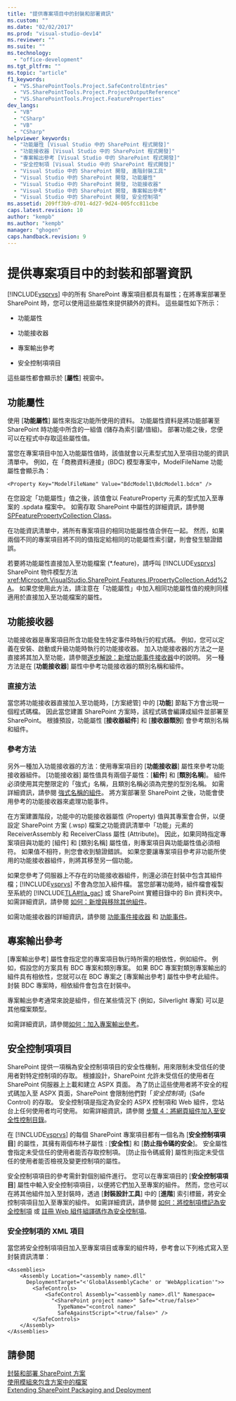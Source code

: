 ```yaml
---
title: "提供專案項目中的封裝和部署資訊"
ms.custom: ""
ms.date: "02/02/2017"
ms.prod: "visual-studio-dev14"
ms.reviewer: ""
ms.suite: ""
ms.technology: 
  - "office-development"
ms.tgt_pltfrm: ""
ms.topic: "article"
f1_keywords: 
  - "VS.SharePointTools.Project.SafeControlEntries"
  - "VS.SharePointTools.Project.ProjectOutputReference"
  - "VS.SharePointTools.Project.FeatureProperties"
dev_langs: 
  - "VB"
  - "CSharp"
  - "VB"
  - "CSharp"
helpviewer_keywords: 
  - "功能屬性 [Visual Studio 中的 SharePoint 程式開發]"
  - "功能接收器 [Visual Studio 中的 SharePoint 程式開發]"
  - "專案輸出參考 [Visual Studio 中的 SharePoint 程式開發]"
  - "安全控制項 [Visual Studio 中的 SharePoint 程式開發]"
  - "Visual Studio 中的 SharePoint 開發, 進階封裝工具"
  - "Visual Studio 中的 SharePoint 開發, 功能屬性"
  - "Visual Studio 中的 SharePoint 開發, 功能接收器"
  - "Visual Studio 中的 SharePoint 開發, 專案輸出參考"
  - "Visual Studio 中的 SharePoint 開發, 安全控制項"
ms.assetid: 209ff3b9-d701-4d27-9d24-005fcc811cbe
caps.latest.revision: 10
author: "kempb"
ms.author: "kempb"
manager: "ghogen"
caps.handback.revision: 9
---
```

# 提供專案項目中的封裝和部署資訊
  [!INCLUDE[vsprvs](../sharepoint/includes/vsprvs-md.md)] 中的所有 SharePoint 專案項目都具有屬性；在將專案部署至 SharePoint 時，您可以使用這些屬性來提供額外的資料。  這些屬性如下所示：  
  
-   功能屬性  
  
-   功能接收器  
  
-   專案輸出參考  
  
-   安全控制項項目  
  
 這些屬性都會顯示於 \[**屬性**\] 視窗中。  
  
## 功能屬性  
 使用 \[**功能屬性**\] 屬性來指定功能所使用的資料。  功能屬性資料是將功能部署至 SharePoint 時功能中所含的一組值 \(儲存為索引鍵\/值組\)。  部署功能之後，您便可以在程式中存取這些屬性值。  
  
 當您在專案項目中加入功能屬性值時，該值就會以元素型式加入至項目功能的資訊清單中。  例如，在「商務資料連接」\(BDC\) 模型專案中，ModelFileName 功能屬性會顯示為：  
  
```  
<Property Key="ModelFileName" Value="BdcModel1\BdcModel1.bdcm" />   
```  
  
 在您設定「功能屬性」值之後，該值會以 FeatureProperty 元素的型式加入至專案的 .spdata 檔案中。  如需存取 SharePoint 中屬性的詳細資訊，請參閱 [SPFeaturePropertyCollection Class](http://go.microsoft.com/fwlink/?LinkId=177391)。  
  
 在功能資訊清單中，將所有專案項目的相同功能屬性值合併在一起。  然而，如果兩個不同的專案項目將不同的值指定給相同的功能屬性索引鍵，則會發生驗證錯誤。  
  
 若要將功能屬性直接加入至功能檔案 \(\*.feature\)，請呼叫 [!INCLUDE[vsprvs](../sharepoint/includes/vsprvs-md.md)] SharePoint 物件模型方法 <xref:Microsoft.VisualStudio.SharePoint.Features.IPropertyCollection.Add%2A>。  如果您使用此方法，請注意在「功能屬性」中加入相同功能屬性值的規則同樣適用於直接加入至功能檔案的屬性。  
  
## 功能接收器  
 功能接收器是專案項目所含功能發生特定事件時執行的程式碼。  例如，您可以定義在安裝、啟動或升級功能時執行的功能接收器。  加入功能接收器的方法之一是直接將其加入至功能，請參閱[逐步解說：新增功能事件接收器](../sharepoint/walkthrough-add-feature-event-receivers.md)中的說明。  另一種方法是在 \[**功能接收器**\] 屬性中參考功能接收器的類別名稱和組件。  
  
### 直接方法  
 當您將功能接收器直接加入至功能時，\[方案總管\] 中的 \[**功能**\] 節點下方會出現一個程式碼檔。  因此當您建置 SharePoint 方案時，該程式碼會編譯成組件並部署至 SharePoint。  根據預設，功能屬性 \[**接收器組件**\] 和 \[**接收器類別**\] 會參考類別名稱和組件。  
  
### 參考方法  
 另外一種加入功能接收器的方法：使用專案項目的 \[**功能接收器**\] 屬性來參考功能接收器組件。  \[功能接收器\] 屬性值具有兩個子屬性：\[**組件**\] 和 \[**類別名稱**\]。  組件必須使用其完整限定的「強式」名稱，且類別名稱必須為完整的型別名稱。  如需詳細資訊，請參閱 [強式名稱的組件](http://go.microsoft.com/fwlink/?LinkID=169573)。  將方案部署至 SharePoint 之後，功能會使用參考的功能接收器來處理功能事件。  
  
 在方案建置階段，功能中的功能接收器屬性 \(Property\) 值與其專案會合併，以便設定 SharePoint 方案 \(.wsp\) 檔案之功能資訊清單中「功能」元素的 ReceiverAssembly 和 ReceiverClass 屬性 \(Attribute\)。  因此，如果同時指定專案項目與功能的 \[組件\] 和 \[類別名稱\] 屬性值，則專案項目與功能屬性值必須相符。  如果值不相符，則您會收到驗證錯誤。  如果您要讓專案項目參考非功能所使用的功能接收器組件，則將其移至另一個功能。  
  
 如果您參考了伺服器上不存在的功能接收器組件，則還必須在封裝中包含其組件檔；[!INCLUDE[vsprvs](../sharepoint/includes/vsprvs-md.md)] 不會為您加入組件檔。  當您部署功能時，組件檔會複製至系統的 [!INCLUDE[TLA#tla_gac](../sharepoint/includes/tlasharptla-gac-md.md)] 或 SharePoint 實體目錄中的 Bin 資料夾中。  如需詳細資訊，請參閱 [如何：新增與移除其他組件](../sharepoint/how-to-add-and-remove-additional-assemblies.md)。  
  
 如需功能接收器的詳細資訊，請參閱 [功能事件接收器](http://go.microsoft.com/fwlink/?LinkID=169574) 和 [功能事件](http://go.microsoft.com/fwlink/?LinkID=169575)。  
  
## 專案輸出參考  
 \[專案輸出參考\] 屬性會指定您的專案項目執行時所需的相依性，例如組件。  例如，假設您的方案具有 BDC 專案和類別專案。  如果 BDC 專案對類別專案輸出的組件具有相依性，您就可以在 BDC 專案之 \[專案輸出參考\] 屬性中參考此組件。  封裝 BDC 專案時，相依組件會包含在封裝中。  
  
 專案輸出參考通常來說是組件，但在某些情況下 \(例如，Silverlight 專案\) 可以是其他檔案類型。  
  
 如需詳細資訊，請參閱[如何：加入專案輸出參考](../sharepoint/how-to-add-a-project-output-reference.md)。  
  
## 安全控制項項目  
 SharePoint 提供一項稱為安全控制項項目的安全性機制，用來限制未受信任的使用者對特定控制項的存取。  根據設計，SharePoint 允許未受信任的使用者在 SharePoint 伺服器上上載和建立 ASPX 頁面。  為了防止這些使用者將不安全的程式碼加入至 ASPX 頁面，SharePoint 會限制他們對「*安全控制項*」\(Safe Control\) 的存取。  安全控制項是指定為安全的 ASPX 控制項和 Web 組件，您站台上任何使用者均可使用。  如需詳細資訊，請參閱 [步驟 4：將網頁組件加入至安全性控制目錄](http://go.microsoft.com/fwlink/?LinkID=171014)。  
  
 在 [!INCLUDE[vsprvs](../sharepoint/includes/vsprvs-md.md)] 的每個 SharePoint 專案項目都有一個名為 \[**安全控制項項目**\] 的屬性，其擁有兩個布林子屬性 : \[**安全性**\] 和 \[**防止指令碼的安全**\]。  安全屬性會指定未受信任的使用者能否存取控制項。  \[防止指令碼威脅\] 屬性則指定未受信任的使用者能否檢視及變更控制項的屬性。  
  
 安全控制項項目的參考需針對個別組件進行。  您可以在專案項目的 \[**安全控制項項目**\] 屬性中輸入安全控制項項目，以便將它們加入至專案的組件。  然而，您也可以在將其他組件加入至封裝時，透過 \[**封裝設計工具**\] 中的 \[**進階**\] 索引標籤，將安全控制項項目加入至專案的組件。  如需詳細資訊，請參閱 [如何：將控制項標記為安全控制項](../sharepoint/how-to-mark-controls-as-safe-controls.md) 或 [註冊 Web 組件組譯碼作為安全控制項](http://go.microsoft.com/fwlink/?LinkID=171013)。  
  
### 安全控制項的 XML 項目  
 當您將安全控制項項目加入至專案項目或專案的組件時，參考會以下列格式寫入至封裝資訊清單：  
  
```  
<Assemblies>  
    <Assembly Location="<assembly name>.dll"     
      DeploymentTarget="<'GlobalAssemblyCache' or 'WebApplication'">>  
        <SafeControls>  
            <SafeControl Assembly="<assembly name>.dll" Namespace=  
              "<SharePoint project name>" Safe="<true/false>"     
                TypeName="<control name>"   
                SafeAgainstScript="<true/false>" />  
        </SafeControls>  
    </Assembly>  
</Assemblies>  
```  
  
## 請參閱  
 [封裝和部署 SharePoint 方案](../sharepoint/packaging-and-deploying-sharepoint-solutions.md)   
 [使用模組來包含方案中的檔案](../sharepoint/using-modules-to-include-files-in-the-solution.md)   
 [Extending SharePoint Packaging and Deployment](../sharepoint/extending-sharepoint-packaging-and-deployment.md)  
  
  